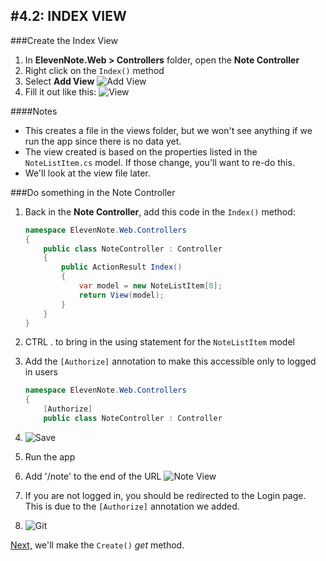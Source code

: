 #4.2: INDEX VIEW
---
###Create the Index View
1. In **ElevenNote.Web > Controllers** folder, open the **Note Controller**
2. Right click on the `Index()` method
3. Select **Add View**
![Add View](/assets/4.2-A.png)
4. Fill it out like this:
![View](/assets/4.2-B.png)

####Notes
- This creates a file in the views folder, but we won't see anything if we run the app since there is no data yet. 
- The view created is based on the properties listed in the `NoteListItem.cs` model. If those change, you'll want to re-do this. 
- We'll look at the view file later.

###Do something in the Note Controller
1. Back in the **Note Controller**, add this code in the `Index()` method:

    ```cs
    namespace ElevenNote.Web.Controllers
    {
        public class NoteController : Controller
        {
            public ActionResult Index()
            {
                var model = new NoteListItem[0];
                return View(model);
            }
        }
    }
    ```
2. CTRL . to bring in the using statement for the `NoteListItem` model
3. Add the `[Authorize]` annotation to make this accessible only to logged in users

    ```cs
    namespace ElevenNote.Web.Controllers
    {
        [Authorize]
        public class NoteController : Controller
    ```
4. ![Save](/assets/font-awesome-save.png)
5. Run the app
6. Add '/note' to the end of the URL
![Note View](/assets/4.2-C.png)
7. If you are not logged in, you should be redirected to the Login page. This is due to the `[Authorize]` annotation we added.
8. ![Git](/assets/devicons_github_badge.png)

[Next,](/5-NoteCreate/5.0-CreateMethod.md) we'll make the `Create()` *get* method. 